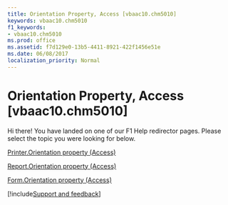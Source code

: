 ```yaml
---
title: Orientation Property, Access [vbaac10.chm5010]
keywords: vbaac10.chm5010
f1_keywords:
- vbaac10.chm5010
ms.prod: office
ms.assetid: f7d129e0-13b5-4411-8921-422f1456e51e
ms.date: 06/08/2017
localization_priority: Normal
---
```



# Orientation Property, Access [vbaac10.chm5010]

Hi there! You have landed on one of our F1 Help redirector pages. Please select the topic you were looking for below.

[Printer.Orientation property (Access)](https://msdn.microsoft.com/library/274c875b-dcea-1534-3215-132001bbf53f%28Office.15%29.aspx)

[Report.Orientation property (Access)](https://msdn.microsoft.com/library/46687f4f-77e2-d9c3-ed12-5df0a8abc2bb%28Office.15%29.aspx)

[Form.Orientation property (Access)](https://msdn.microsoft.com/library/25a13b75-48b7-69bd-4d70-e9aa8a94652e%28Office.15%29.aspx)

[!include[Support and feedback](~/includes/feedback-boilerplate.md)]